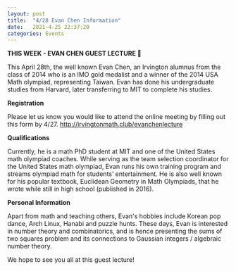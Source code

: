 ```yaml
---
layout: post
title:  "4/28 Evan Chen Information"
date:   2021-4-25 22:37:20
categories: Events
---
```


**THIS WEEK - EVAN CHEN GUEST LECTURE 🥇**

This April 28th, the well known Evan Chen, an Irvington alumnus from the class of 2014 who is an IMO gold medalist and a winner of the 2014 USA Math olympiad, representing Taiwan. Evan has done his undergraduate studies from Harvard, later transferring to MIT to complete his studies. 

**Registration**

Please let us know you would like to attend the online meeting by filling out this form by 4/27.
http://irvingtonmath.club/evanchenlecture 

**Qualifications**

Currently, he is a math PhD student at MIT and one of the United States math olympiad coaches. While serving as the team selection coordinator for the United States math olympiad, Evan runs his own training program and streams olympiad math for students’ entertainment. He is also well known for his popular textbook, Euclidean Geometry in Math Olympiads, that he wrote while still in high school (published in 2016). 

**Personal Information**

Apart from math and teaching others, Evan's hobbies include Korean pop dance, Arch Linux, Hanabi and puzzle hunts. These days, Evan is interested in number theory and combinatorics, and is hence presenting the sums of two squares problem and its connections to Gaussian integers / algebraic number theory.

We hope to see you all at this guest lecture!
